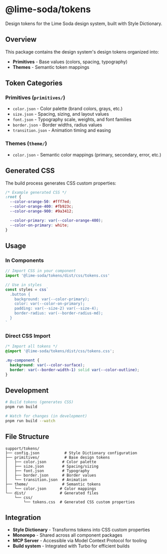 # @lime-soda/tokens

Design tokens for the Lime Soda design system, built with Style Dictionary.

## Overview

This package contains the design system's design tokens organized into:

- **Primitives** - Base values (colors, spacing, typography)
- **Themes** - Semantic token mappings

## Token Categories

### Primitives (`primitives/`)

- `color.json` - Color palette (brand colors, grays, etc.)
- `size.json` - Spacing, sizing, and layout values
- `font.json` - Typography scale, weights, and font families
- `border.json` - Border widths, radius values
- `transition.json` - Animation timing and easing

### Themes (`theme/`)

- `color.json` - Semantic color mappings (primary, secondary, error, etc.)

## Generated CSS

The build process generates CSS custom properties:

```css
/* Example generated CSS */
:root {
  --color-orange-50: #fff7ed;
  --color-orange-400: #fb923c;
  --color-orange-900: #9a3412;

  --color-primary: var(--color-orange-400);
  --color-on-primary: white;
}
```

## Usage

### In Components

```ts
// Import CSS in your component
import '@lime-soda/tokens/dist/css/tokens.css'

// Use in styles
const styles = css`
  .button {
    background: var(--color-primary);
    color: var(--color-on-primary);
    padding: var(--size-2) var(--size-4);
    border-radius: var(--border-radius-md);
  }
`
```

### Direct CSS Import

```css
/* Import all tokens */
@import '@lime-soda/tokens/dist/css/tokens.css';

.my-component {
  background: var(--color-surface);
  border: var(--border-width-1) solid var(--color-outline);
}
```

## Development

```bash
# Build tokens (generates CSS)
pnpm run build

# Watch for changes (in development)
pnpm run build --watch
```

## File Structure

```
support/tokens/
├── config.json           # Style Dictionary configuration
├── primitives/           # Base design tokens
│   ├── color.json       # Color palette
│   ├── size.json        # Spacing/sizing
│   ├── font.json        # Typography
│   ├── border.json      # Border values
│   └── transition.json  # Animation
├── theme/               # Semantic tokens
│   └── color.json      # Color mappings
└── dist/               # Generated files
    └── css/
        └── tokens.css  # Generated CSS custom properties
```

## Integration

- **Style Dictionary** - Transforms tokens into CSS custom properties
- **Monorepo** - Shared across all component packages
- **MCP Server** - Accessible via Model Context Protocol for tooling
- **Build system** - Integrated with Turbo for efficient builds
